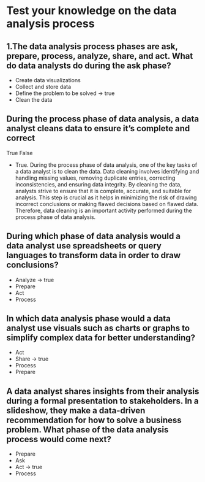 # Test your knowledge on the data analysis process

## 1.The data analysis process phases are ask, prepare, process, analyze, share, and act. What do data analysts do during the ask phase?

- Create data visualizations
- Collect and store data
- Define the problem to be solved -> true
- Clean the data

## During the process phase of data analysis, a data analyst cleans data to ensure it’s complete and correct

True
False

- True. During the process phase of data analysis, one of the key tasks of a data analyst is to clean the data. Data cleaning involves identifying and handling missing values, removing duplicate entries, correcting inconsistencies, and ensuring data integrity. By cleaning the data, analysts strive to ensure that it is complete, accurate, and suitable for analysis. This step is crucial as it helps in minimizing the risk of drawing incorrect conclusions or making flawed decisions based on flawed data. Therefore, data cleaning is an important activity performed during the process phase of data analysis.

## During which phase of data analysis would a data analyst use spreadsheets or query languages to transform data in order to draw conclusions?

- Analyze -> true
- Prepare
- Act
- Process

## In which data analysis phase would a data analyst use visuals such as charts or graphs to simplify complex data for better understanding?

- Act
- Share -> true
- Process
- Prepare

## A data analyst shares insights from their analysis during a formal presentation to stakeholders. In a slideshow, they make a data-driven recommendation for how to solve a business problem. What phase of the data analysis process would come next?

- Prepare
- Ask
- Act -> true
- Process
